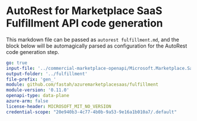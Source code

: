 # AutoRest for Marketplace SaaS Fulfillment API code generation

This markdown file can be passed as `autorest fulfillment.md`, and the block below will be automagically parsed as configuration for the AutoRest code generation step. 

``` yaml
go: true
input-file: '../commercial-marketplace-openapi/Microsoft.Marketplace.SaaS/2018-08-31/saasapi.v2.json'
output-folder: '../fulfillment'
file-prefix: 'gen_'
module: github.com/fastah/azuremarketplacesaas/fulfillment
module-version: '0.11.0'
openapi-type: data-plane
azure-arm: false
license-header: MICROSOFT_MIT_NO_VERSION
credential-scope: "20e940b3-4c77-4b0b-9a53-9e16a1b010a7/.default"
```
